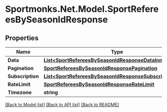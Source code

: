 # Sportmonks.Net.Model.SportRefereesBySeasonIdResponse

## Properties

Name | Type | Description | Notes
------------ | ------------- | ------------- | -------------
**Data** | [**List&lt;SportRefereesBySeasonIdResponseDataInner&gt;**](SportRefereesBySeasonIdResponseDataInner.md) |  | [optional] 
**Pagination** | [**SportRefereesBySeasonIdResponsePagination**](SportRefereesBySeasonIdResponsePagination.md) |  | [optional] 
**Subscription** | [**List&lt;SportRefereesBySeasonIdResponseSubscriptionInner&gt;**](SportRefereesBySeasonIdResponseSubscriptionInner.md) |  | [optional] 
**RateLimit** | [**SportRefereesBySeasonIdResponseRateLimit**](SportRefereesBySeasonIdResponseRateLimit.md) |  | [optional] 
**Timezone** | **string** |  | [optional] 

[[Back to Model list]](../README.md#documentation-for-models) [[Back to API list]](../README.md#documentation-for-api-endpoints) [[Back to README]](../README.md)

